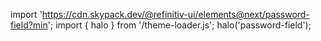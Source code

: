<!--
type: template
name: password-field
-->

import 'https://cdn.skypack.dev/@refinitiv-ui/elements@next/password-field?min';
import { halo } from '/theme-loader.js';
halo('password-field');